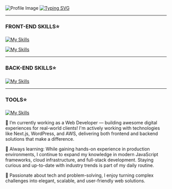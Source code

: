 


<!--
**wilmerx5/wilmerx5** is a ✨ _special_ ✨ repository because its `README.md` (this file) appears on your GitHub profile.
<h2 align="center">Hi there 👋</h2>

Here are some ideas to get you started:

- 🔭 I’m currently working on ...
- 🌱 I’m currently learning ...
- 👯 I’m looking to collaborate on ...
- 🤔 I’m looking for help with ...
- 💬 Ask me about ...
- 📫 How to reach me: ...
- 😄 Pronouns: ...
- ⚡ Fun fact: ...
-->

<img src="https://i.imgur.com/PqnJiJB.png" alt="Profile Image"/>
<a href="https://git.io/typing-svg"><img src="https://readme-typing-svg.demolab.com?font=Fira+Code&pause=1000&color=0015F7&center=true&vCenter=true&width=435&lines=Full+stack+developer;Software+Engineer;Eager+to+learn+and+grow" alt="Typing SVG" /></a>



<hr/>

<h3>FRONT-END SKILLS⭐ </h3>

[![My Skills](https://skillicons.dev/icons?i=js,html,css,react,vue,nextjs)](#)

[![My Skills](https://skillicons.dev/icons?i=pinia,redux,tailwind,jquery,vite)](#)


<hr/>
<h3>BACK-END SKILLS⭐ </h3>

[![My Skills](https://skillicons.dev/icons?i=express,nodejs,spring,mysql,mongodb,maven,java,php,nestjs)](#)

<hr/>

<h3>TOOLS⭐ </h3>

[![My Skills](https://skillicons.dev/icons?i=postman,aws,docker,git,github,idea,vscode,jenkins)](https://skillicons.dev)

🔭 I’m currently working as a Web Developer — building awesome digital experiences for real-world clients! I'm actively working with technologies like Next.js, WordPress, and AWS, delivering both frontend and backend solutions that make a difference.

🌱 Always learning: While gaining hands-on experience in production environments, I continue to expand my knowledge in modern JavaScript frameworks, cloud infrastructure, and full-stack development. Staying curious and up-to-date with industry trends is part of my daily routine.

🚀 Passionate about tech and problem-solving, I enjoy turning complex challenges into elegant, scalable, and user-friendly web solutions.
